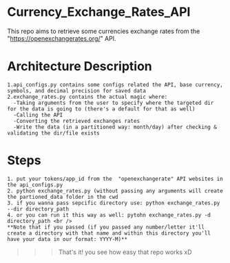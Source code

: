 # Currency_Exchange_Rates_API

This repo aims to retrieve some currencies exchange rates from the "https://openexchangerates.org/" API.

# Architecture Description
    1.api_configs.py contains some configs related the API, base currency, symbols, and decimal precision for saved data
    2.exchange_rates.py contains the actual magic where: 
      -Taking arguments from the user to specify where the targeted dir for the data is going to (there's a default for that as well)
      -Calling the API
      -Converting the retrieved exchanges rates
      -Write the data (in a partitioned way: month/day) after checking & validating the dir/file exists
      
# Steps
    1. put your tokens/app_id from the  "openexchangerate" API websites in the api_configs.py
    2. python exchange_rates.py (without passing any arguments will create the partioned_data folder in the cwd
    3. if you wanna pass sepcific directory use: python exchange_rates.py --dir directory_path
    4. or you can run it this way as well: pytohn exchange_rates.py -d directory_path <br />
    **Note that if you passed (if you passed any number/letter it'll create a directory with that name and within this directory you'll have your data in our format: YYYY-M)**
>>> That's it! you see how easy that repo works xD
